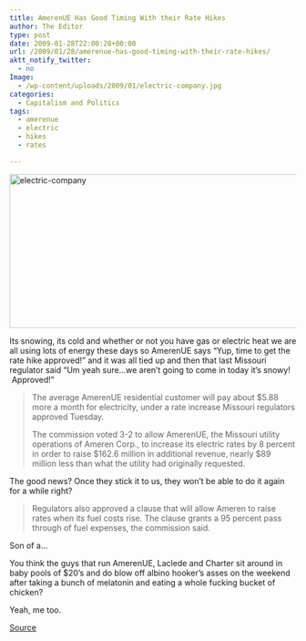 ```yaml
---
title: AmerenUE Has Good Timing With their Rate Hikes
author: The Editor
type: post
date: 2009-01-28T22:00:28+00:00
url: /2009/01/28/amerenue-has-good-timing-with-their-rate-hikes/
aktt_notify_twitter:
  - no
Image:
  - /wp-content/uploads/2009/01/electric-company.jpg
categories:
  - Capitalism and Politics
tags:
  - amerenue
  - electric
  - hikes
  - rates

---
```

[<img class="aligncenter size-full wp-image-289" title="electric-company" src="http://punchingkitty.com/wp-content/uploads/2009/01/electric-company.jpg" alt="electric-company" width="580" height="270" srcset="http://media.punchingkitty.com/wordpress/2009/01/electric-company.jpg 580w, http://media.punchingkitty.com/wordpress/2009/01/electric-company-300x139.jpg 300w" sizes="(max-width: 580px) 100vw, 580px" />][1]

Its snowing, its cold and whether or not you have gas or electric heat we are all using lots of energy these days so AmerenUE says &#8220;Yup, time to get the rate hike approved!&#8221; and it was all tied up and then that last Missouri regulator said &#8220;Um yeah sure&#8230;we aren&#8217;t going to come in today it&#8217;s snowy!  Approved!&#8221;

> The average AmerenUE residential customer will pay about $5.88 more a month for electricity, under a rate increase Missouri regulators approved Tuesday.
> 
> The commission voted 3-2 to allow AmerenUE, the Missouri utility operations of Ameren Corp., to increase its electric rates by 8 percent in order to raise $162.6 million in additional revenue, nearly $89 million less than what the utility had originally requested.

The good news? Once they stick it to us, they won&#8217;t be able to do it again for a while right?  

> Regulators also approved a clause that will allow Ameren to raise rates when its fuel costs rise. The clause grants a 95 percent pass through of fuel expenses, the commission said.

Son of a&#8230;

You think the guys that run AmerenUE, Laclede and Charter sit around in baby pools of $20&#8217;s and do blow off albino hooker&#8217;s asses on the weekend after taking a bunch of melatonin and eating a whole fucking bucket of chicken?

Yeah, me too.

[Source][2]

 [1]: http://punchingkitty.com/wp-content/uploads/2009/01/electric-company.jpg
 [2]: http://www.bizjournals.com/stlouis/stories/2009/01/26/daily21.html